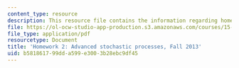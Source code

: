 ```yaml
---
content_type: resource
description: This resource file contains the information regarding homework 2.
file: https://ol-ocw-studio-app-production.s3.amazonaws.com/courses/15-070j-advanced-stochastic-processes-fall-2013/b581861799dda599e3003b28ebc9df45_MIT15_070JF13_Homework2.pdf
file_type: application/pdf
resourcetype: Document
title: 'Homework 2: Advanced stochastic processes, Fall 2013'
uid: b5818617-99dd-a599-e300-3b28ebc9df45
---
```


